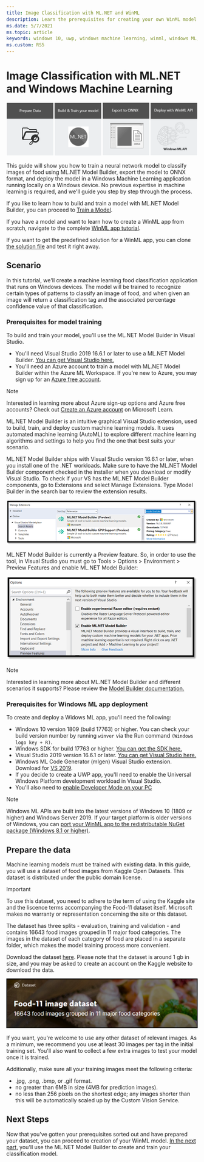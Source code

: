 ```yaml
---
title: Image Classification with ML.NET and WinML
description: Learn the prerequisites for creating your own WinML model with ML.NET, and how to use that model in a WinML Application
ms.date: 5/7/2021
ms.topic: article
keywords: windows 10, uwp, windows machine learning, winml, windows ML, tutorials, ml.net
ms.custom: RS5
---
```



# Image Classification with ML.NET and Windows Machine Learning 

![Image classification flow](../../images/tutorials/mlnet/header.png)

This guide will show you how to train a neural network model to classify images of food using ML.NET Model Builder, export the model to ONNX format, and deploy the model in a Windows Machine Learning application running locally on a Windows device. No previous expertise in machine learning is required, and we'll guide you step by step through the process. 

If you like to learn how to build and train a model with ML.NET Model Builder, you can proceed to [Train a Model](mlnet-train-model.md).

If you have a model and want to learn how to create a WinML app from scratch, navigate to the complete [WinML app tutorial](mlnet-deploy-model.md). 

If you want to get the predefined solution for a WinML app, you can clone [the solution file](https://github.com/microsoft/Windows-Machine-Learning/tree/master/Samples/Tutorial%20Samples/MLNET%20and%20Windows%20ML) and test it right away.

## Scenario

In this tutorial, we'll create a machine learning food classification application that runs on Windows devices. The model will be trained to recognize certain types of patterns to classify an image of food, and when given an image will return a classification tag and the associated percentage confidence value of that classification.

### Prerequisites for model training

To build and train your model, you'll use the ML.NET Model Buider in Visual Studio.

* You'll need Visual Studio 2019 16.6.1 or later to use a ML.NET Model Builder. [You can get Visual Studio here.](https://developer.microsoft.com/windows/downloads/)
* You'll need an Azure account to train a model with ML.NET Model Builder within the Azure ML Workspace. If you're new to Azure, you may sign up for an [Azure free account](https://azure.microsoft.com/free/services/machine-learning/).

> [!NOTE]
> Interested in learning more about Azure sign-up options and Azure free accounts? Check out [Create an Azure account](/learn/modules/create-an-azure-account/) on Microsoft Learn.

ML.NET Model Builder is an intuitive graphical Visual Studio extension, used to build, train, and deploy custom machine learning models. It uses automated machine learning (AutoML) to explore different machine learning algorithms and settings to help you find the one that best suits your scenario.

ML.NET Model Builder ships with Visual Studio version 16.6.1 or later, when you install one of the .NET workloads. Make sure to have the ML.NET Model Builder component checked in the installer when you download or modify Visual Studio. To check if your VS has the ML.NET Model Builder components, go to Extensions and select Manage Extensions. Type Model Builder in the search bar to review the extension results. 

![Model builder extension](../../images/tutorials/mlnet/model-builder.png)

ML.NET Model Builder is currently a Preview feature. So, in order to use the tool, in Visual Studio you must go to Tools > Options > Environment > Preview Features and enable ML.NET Model Builder:

![Enable the model builder extension](../../images/tutorials/mlnet/model-builder-enable.png)

> [!NOTE]
> Interested in learning more about ML.NET Model Builder and different scenarios it supports? Please review the [Model Builder documentation.](/dotnet/machine-learning/automate-training-with-model-builder)

### Prerequisites for Windows ML app deployment

To create and deploy a Widows ML app, you'll need the following: 

*	Windows 10 version 1809 (build 17763) or higher. You can check your build version number by running `winver` via the Run command `(Windows logo key + R)`.
*	Windows SDK for build 17763 or higher. [You can get the SDK here.](https://developer.microsoft.com/windows/downloads/windows-10-sdk/)
*	Visual Studio 2019 version 16.6.1 or later. [You can get Visual Studio here.](https://developer.microsoft.com/windows/downloads/)
*	Windows ML Code Generator (mlgen) Visual Studio extension. Download for [VS 2019](https://marketplace.visualstudio.com/items?itemName=WinML.mlgenv2).
*	If you decide to create a UWP app, you'll need to enable the Universal Windows Platform development workload in Visual Studio.
*	You'll also need to [enable Developer Mode on your PC](/windows/apps/get-started/enable-your-device-for-development)

> [!NOTE]
> Windows ML APIs are built into the latest versions of Windows 10 (1809 or higher) and Windows Server 2019. If your target platform is older versions of Windows, you can [port your WinML app to the redistributable NuGet package (Windows 8.1 or higher)](../port-app-to-nuget.md). 


## Prepare the data

Machine learning models must be trained with existing data. In this guide, you will use a dataset of food images from Kaggle Open Datasets. This dataset is distributed under the public domain license.

> [!IMPORTANT]
> To use this dataset, you need to adhere to the term of using the Kaggle site and the liscence terms accompanying the Food-11 dataset itself. Microsoft makes no warranty or representation concerning the site or this dataset.

The dataset has three splits - evaluation, training and validation - and contains 16643 food images grouped in 11 major food categories. The images in the dataset of each category of food are placed in a separate folder, which makes the model training process more convenient. 

Download the dataset [here](https://www.kaggle.com/trolukovich/food11-image-dataset). Please note that the dataset is around 1 gb in size, and you may be asked to create an account on the Kaggle website to download the data.

![Food image dataset](../../images/tutorials/food-image-dataset.png)

If you want, you're welcome to use any other dataset of relevant images. As a minimum, we recommend you use at least 30 images per tag in the initial training set. You'll also want to collect a few extra images to test your model once it is trained.

Additionally, make sure all your training images meet the following criteria:
*	.jpg, .png, .bmp, or .gif format.
*	no greater than 6MB in size (4MB for prediction images).
*	no less than 256 pixels on the shortest edge; any images shorter than this will be automatically scaled up by the Custom Vision Service.

## Next Steps

Now that you've gotten your prerequisites sorted out and have prepared your dataset, you can proceed to creation of your WinML model. [In the next part](mlnet-train-model.md), you'll use the ML.NET Model Builder to create and train your classification model.
